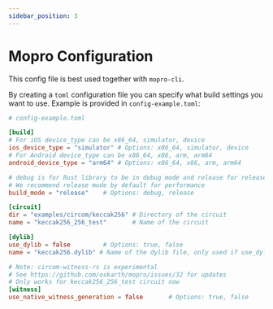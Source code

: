 ```yaml
---
sidebar_position: 3
---
```


# Mopro Configuration

This config file is best used together with `mopro-cli`.

By creating a `toml` configuration file you can specify what build settings you want to use. Example is provided in `config-example.toml`:

```toml
# config-example.toml

[build]
# For iOS device_type can be x86_64, simulator, device
ios_device_type = "simulator" # Options: x86_64, simulator, device
# For Android device_type can be x86_64, x86, arm, arm64
android_device_type = "arm64" # Options: x86_64, x86, arm, arm64

# debug is for Rust library to be in debug mode and release for release mode
# We recommend release mode by default for performance
build_mode = "release"    # Options: debug, release

[circuit]
dir = "examples/circom/keccak256" # Directory of the circuit
name = "keccak256_256_test"       # Name of the circuit

[dylib]
use_dylib = false         # Options: true, false
name = "keccak256.dylib" # Name of the dylib file, only used if use_dylib is true

# Note: circom-witness-rs is experimental
# See https://github.com/oskarth/mopro/issues/32 for updates
# Only works for keccak256_256_test circuit now
[witness]
use_native_witness_generation = false       # Options: true, false
```